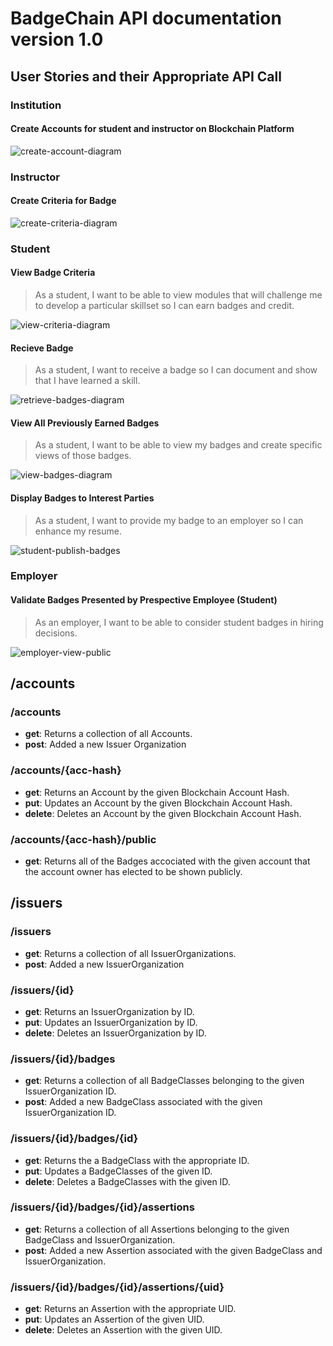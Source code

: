 # BadgeChain API documentation version 1.0

## User Stories and their Appropriate API Call

### Institution

#### Create Accounts for student and instructor on Blockchain Platform

![create-account-diagram](https://utls.github.io/badgechain/downloads/api-flow-diagrams/pngs/institution-create-accounts.png)

### Instructor

#### Create Criteria for Badge

![create-criteria-diagram](https://utls.github.io/badgechain/downloads/api-flow-diagrams/pngs/instructor-create-criteria.png)

### Student

#### View Badge Criteria

> As a student, I want to be able to view modules that will challenge me to develop a particular skillset so I can earn badges and credit.

![view-criteria-diagram](https://utls.github.io/badgechain/downloads/api-flow-diagrams/pngs/student-get-badge-criteria.png)

#### Recieve Badge

> As a student, I want to receive a badge so I can document and show that I have learned a skill.

![retrieve-badges-diagram](https://utls.github.io/badgechain/downloads/api-flow-diagrams/pngs/student-retrieve-badge.png)

#### View All Previously Earned Badges

> As a student, I want to be able to view my badges and create specific views of those badges.

![view-badges-diagram](https://utls.github.io/badgechain/downloads/api-flow-diagrams/pngs/student-view-badges.png)

#### Display Badges to Interest Parties

> As a student, I want to provide my badge to an employer so I can enhance my resume.

![student-publish-badges](https://utls.github.io/badgechain/downloads/api-flow-diagrams/pngs/student-display-public.png)

### Employer

#### Validate Badges Presented by Prespective Employee (Student)

> As an employer, I want to be able to consider student badges in hiring decisions.

![employer-view-public](https://utls.github.io/badgechain/downloads/api-flow-diagrams/pngs/student-display-public.png)



## /accounts

### /accounts

* **get**: Returns a collection of all Accounts.
* **post**: Added a new Issuer Organization

### /accounts/{acc-hash}

* **get**: Returns an Account by the given Blockchain Account Hash.
* **put**: Updates an Account by the given Blockchain Account Hash.
* **delete**: Deletes an Account by the given Blockchain Account Hash.
 
### /accounts/{acc-hash}/public

* **get**: Returns all of the Badges accociated with the given account that the account owner has elected to be shown publicly.

## /issuers

### /issuers

* **get**: Returns a collection of all IssuerOrganizations.
* **post**: Added a new IssuerOrganization

### /issuers/{id}

* **get**: Returns an IssuerOrganization by ID.
* **put**: Updates an IssuerOrganization by ID.
* **delete**: Deletes an IssuerOrganization by ID.

### /issuers/{id}/badges

* **get**: Returns a collection of all BadgeClasses belonging to the given IssuerOrganization ID.
* **post**: Added a new BadgeClass associated with the given IssuerOrganization ID.

### /issuers/{id}/badges/{id}

* **get**: Returns the a BadgeClass with the appropriate ID.
* **put**: Updates a BadgeClasses of the given ID.
* **delete**: Deletes a BadgeClasses with the given ID.

### /issuers/{id}/badges/{id}/assertions

* **get**: Returns a collection of all Assertions belonging to the given BadgeClass and IssuerOrganization.
* **post**: Added a new Assertion associated with the given BadgeClass and IssuerOrganization.

### /issuers/{id}/badges/{id}/assertions/{uid}

* **get**: Returns an Assertion with the appropriate UID.
* **put**: Updates an Assertion of the given UID.
* **delete**: Deletes an Assertion with the given UID.

